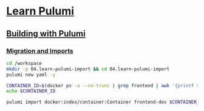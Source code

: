 # [Learn Pulumi](https://www.pulumi.com/learn/)

## [Building with Pulumi](https://www.pulumi.com/learn/building-with-pulumi/)

### [Migration and Imports](https://www.pulumi.com/learn/importing/)

```sh
cd /workspace
mkdir -p 04.learn-pulumi-import && cd 04.learn-pulumi-import
pulumi new yaml -y

CONTAINER_ID=$(docker ps -a --no-trunc | grep frontend | awk '{printf $1}')
echo $CONTAINER_ID

pulumi import docker:index/container:Container frontend-dev $CONTAINER_ID -y
```

